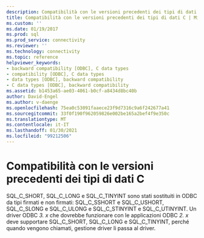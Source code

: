 ```yaml
---
description: Compatibilità con le versioni precedenti dei tipi di dati C
title: Compatibilità con le versioni precedenti dei tipi di dati C | Microsoft Docs
ms.custom: ''
ms.date: 01/19/2017
ms.prod: sql
ms.prod_service: connectivity
ms.reviewer: ''
ms.technology: connectivity
ms.topic: reference
helpviewer_keywords:
- backward compatibility [ODBC], C data types
- compatibility [ODBC], C data types
- data types [ODBC], backward compatibility
- C data types [ODBC], backward compatibility
ms.assetid: b1453a65-ae03-4061-b0cf-a8434d8bc40b
author: David-Engel
ms.author: v-daenge
ms.openlocfilehash: 75ea0c53091faaece23f9d7316c9a6f242677a41
ms.sourcegitcommit: 33f0f190f962059826e002be165a2bef4f9e350c
ms.translationtype: MT
ms.contentlocale: it-IT
ms.lasthandoff: 01/30/2021
ms.locfileid: "99212506"
---
```

# <a name="backward-compatibility-of-c-data-types"></a>Compatibilità con le versioni precedenti dei tipi di dati C
SQL_C_SHORT, SQL_C_LONG e SQL_C_TINYINT sono stati sostituiti in ODBC da tipi firmati e non firmati: SQL_C_SSHORT e SQL_C_USHORT, SQL_C_SLONG e SQL_C_ULONG e SQL_C_STINYINT e SQL_C_UTINYINT. Un driver ODBC *3. x* che dovrebbe funzionare con le applicazioni ODBC *2. x* deve supportare SQL_C_SHORT, SQL_C_LONG e SQL_C_TINYINT, perché quando vengono chiamati, gestione driver li passa al driver.
